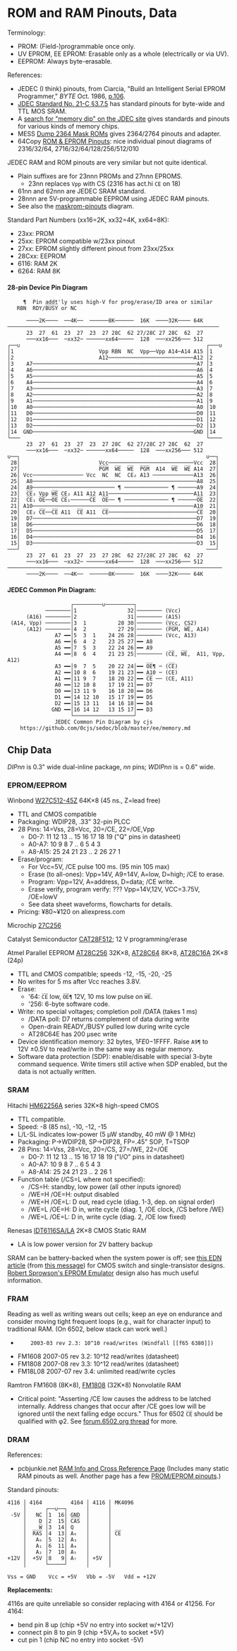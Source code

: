 ROM and RAM Pinouts, Data
=========================

Terminology:
- PROM: (Field-)programmable once only.
- UV EPROM, EE EPROM: Erasable only as a whole (electrically or via UV).
- EEPROM: Always byte-erasable.

References:
- JEDEC (I think) pinouts, from Ciarcia, "Build an Intelligent Serial
  EPROM Programmer," _BYTE_ Oct. 1986, [p.106][byte-8610-106].
- [JDEC Standard No. 21-C §3.7.5][JDEC-3.7.5] has standard pinouts for
  byte-wide and TTL MOS SRAM.
- A [search for "memory dip" on the JDEC site][JDEC-memory-dip] gives
  standards and pinouts for various kinds of memory chips.
- MESS [Dump 2364 Mask ROMs][mess2364] gives 2364/2764 pinouts and adapter.
- 64Copy [ROM & EPROM Pinouts][64copy]: nice individual pinout diagrams of
  2316/32/64, 2716/32/64/128/256/512/010

JEDEC RAM and ROM pinouts are very similar but not quite identical.
- Plain suffixes are for 23nnn PROMs and 27nnn EPROMS.
  - 23nn replaces `Vpp` with CS (2316 has act.hi `CE` on 18)
- 61nn and 62nnn are JEDEC SRAM standard.
- 28nnn are 5V-programmable EEPROM using JEDEC RAM pinouts.
- See also the [maskrom-pinouts](sch/maskrom-pinouts.png) diagram.

Standard Part Numbers (xx16=2K, xx32=4K, xx64=8K):
- 23xx:    PROM
- 25xx:   EPROM compatible w/23xx pinout
- 27xx:   EPROM slightly different pinout from 23xx/25xx
- 28Cxx: EEPROM
- 6116:     RAM 2K
- 6264:     RAM 8K


#### 28-pin Device Pin Diagram

         ¶  Pin addt'ly uses high-V for prog/erase/ID area or similar
       RBN  RDY/B̅U̅S̅Y̅ or NC

          ────2K────  ──4K──  ──────8K──────  16K  ────32K──── 64K
    ───────────────────────────────────────────────────────────────────
          23  27  61  23  27  23  27 28C  62 27/28C 27 28C  62  27
          ───xx16───  ─xx32─ ──────xx64─────  128  ───xx256─── 512
    ┌──∪                                                           ┌───∪
    │1                           Vpp RBN  NC  Vpp──Vpp A14─A14 A15 │1
    │2                           A12───────────────────────────A12 │2
    │3    A7────────────────────────────────────────────────────A7 │3
    │4    A6────────────────────────────────────────────────────A6 │4
    │5    A5────────────────────────────────────────────────────A5 │5
    │6    A4────────────────────────────────────────────────────A4 │6
    │7    A3────────────────────────────────────────────────────A3 │7
    │8    A2────────────────────────────────────────────────────A2 │8
    │9    A1────────────────────────────────────────────────────A1 │9
    │10   A0────────────────────────────────────────────────────A0 │10
    │11   D0────────────────────────────────────────────────────D0 │11
    │12   D1────────────────────────────────────────────────────D1 │12
    │13   D2────────────────────────────────────────────────────D2 │13
    │14  GND───────────────────────────────────────────────────GND │14
    └───                                                           └────
          23  27  61  23  27  23  27 28C  62 27/28C 27 28C  62  27
          ───xx16───  ─xx32─ ──────xx64─────  128  ───xx256─── 512
    ∪──┐                                                           ∪──┐
     28│                         Vcc───────────────────────────Vcc  28│
     27│                         P̅G̅M̅  W̅E̅  W̅E̅  P̅G̅M̅  A14  W̅E̅  W̅E̅ A14  27│
     26│ Vcc──────────────── Vcc  NC  NC  CE₂ A13 ─────────────A13  26│
     25│  A8────────────────────────────────────────────────────A8  25│
     24│  A9────────────────────────── ¶ ────────────── ¶ ──────A9  24│
     23│  C̅E̅₃ Vpp W̅E̅ CE₂ A11 A12 A11───────────────────────────A11  23│
     22│  C̅E̅₁ O̅E̅──O̅E̅ C̅E̅₁──────C̅E̅  O̅E̅── ¶ ────────────── ¶ ──────O̅E̅  22│
     21│ A10───────────────────────────────────────────────────A10  21│
     20│  CE₂ C̅E̅──C̅E̅ A11  C̅E̅ A11  C̅E̅────────────────────────────C̅E̅  20│
     19│  D7────────────────────────────────────────────────────D7  19│
     18│  D6────────────────────────────────────────────────────D6  18│
     17│  D5────────────────────────────────────────────────────D5  17│
     16│  D4────────────────────────────────────────────────────D4  16│
     15│  D3────────────────────────────────────────────────────D3  15│
    ───┘                                                           ───┘
          23  27  61  23  27  23  27 28C  62 27/28C 27 28C  62  27
          ───xx16───  ─xx32─ ──────xx64─────  128  ───xx256─── 512
    ────────────────────────────────────────────────────────────────────
          ────2K────  ──4K──  ──────8K──────  16K  ────32K──── 64K

#### JEDEC Common Pin Diagram:

                        ┌─────────∪─────────┐
                ────────│1                32│──────── (Vcc)
          (A16) ────────│2                31│──────── (A15)
     (A14, Vpp) ────────│3  1          28 30│──────── (Vcc, CS2)
          (A12) ────────│4  2          27 29│──────── (P̅G̅M̅, W̅E̅, A14)
                   A7 ━━│5  3  1    24 26 28│──────── (Vcc, A13)
                   A6 ━━│6  4  2    23 25 27│━━ A8
                   A5 ━━│7  5  3    22 24 26│━━ A9
                   A4 ━━│8  6  4    21 23 25│──────── (C̅E̅, W̅E̅,  A11, Vpp, A12)
                   A3 ━━│9  7  5    20 22 24│━━ O̅E̅¶ ─ (C̅E̅)
                   A2 ━━│10 8  6    19 21 23│━━ A10 ─ (CE)
                   A1 ━━│11 9  7    18 20 22│━━ C̅E̅ ── (CE, A11)
                   A0 ━━│12 10 8    17 19 21│━━ D7
                   D0 ━━│13 11 9    16 18 20│━━ D6
                   D1 ━━│14 12 10   15 17 19│━━ D5
                   D2 ━━│15 13 11   14 16 18│━━ D4
                  GND ━━│16 14 12   13 15 17│━━ D3
                        └───────────────────┘
                   JEDEC Common Pin Diagram by cjs
        https://github.com/0cjs/sedoc/blob/master/ee/memory.md

Chip Data
---------

_DIPnn_ is 0.3" wide dual-inline package, _nn_ pins;
_WDIPnn_ is = 0.6" wide.

### EPROM/EEPROM

Winbond [W27C512-45Z] 64K×8 (45 ns., Z=lead free)
- TTL and CMOS compatible
- Packaging: WDIP28, .33" 32-pin PLCC
- 28 Pins: 14=Vss, 28=Vcc, 20=/CE, 22=/OE,Vpp
  -   D0-7: 11 12 13 .. 15 16 17 18 19  ("Q" pins in datasheet)
  -  A0-A7: 10 9 8 7 .. 6 5 4 3
  - A8-A15: 25 24 21 23 .. 2 26 27 1
- Erase/program:
  - For Vcc=5V, /CE pulse 100 ms. (95 min 105 max)
  - Erase (to all-ones): Vpp=14V, A9=14V, A=low, D=high; /CE to erase.
  - Program: Vpp=12V, A=address, D=data; /CE write.
  - Erase verify, program verify: ??? Vpp=14V,12V, VCC=3.75V, /OE=lowV
  - See data sheet waveforms, flowcharts for details.
- Pricing: ¥80~¥120 on aliexpress.com

Microchip [27C256]

Catalyst Semiconductor [CAT28F512]; 12 V programming/erase

Atmel Parallel EEPROM [AT28C256] 32K×8, [AT28C64] 8K×8, [AT28C16A] 2K×8 \(24p)
- TTL and CMOS compatible; speeds -12, -15, -20, -25
- No writes for 5 ms after Vcc reaches 3.8V.
- Erase:
  - '64: `C̅E̅` low, `O̅E̅¶` 12V, 10 ms low pulse on `W̅E̅`.
  - '256: 6-byte software code.
- Write: no special voltages; completion poll /DATA (takes 1 ms)
  - /DATA poll: D7 returns complement of data during write
  - Open-drain READY,/BUSY pulled low during write cycle
  - AT28C64E has 200 μsec write
- Device identification memory: 32 bytes, $1FE0-$1FFFF. Raise `A9¶`
  to 12V ±0.5V to read/write in the same way as regular memory.
- Software data protection (SDP): enable/disable with special 3-byte
  command sequence. Write timers still active when SDP enabled, but the
  data is not actually written.

### SRAM

Hitachi [HM62256A] series 32K×8 high-speed CMOS
- TTL compatible.
- Speed: -8 (85 ns), -10, -12, -15
- L/L-SL indicates low-power (5 μW standby, 40 mW @ 1 MHz)
- Packaging: P→WDIP28, SP→DIP28, FP=.45" SOP, T=TSOP
- 28 Pins: 14=Vss, 28=Vcc, 20=/CS, 27=/WE, 22=/OE
  -   D0-7: 11 12 13 .. 15 16 17 18 19  ("I/O" pins in datasheet)
  -  A0-A7: 10 9 8 7 .. 6 5 4 3
  - A8-A14: 25 24 21 23 .. 2 26 1
- Function table (/CS=L where not specified):
  - /CS=H: standby, low power (all other inputs ignored)
  - /WE=H /OE=H: output disabled
  - /WE=H /OE=L: D out, read cycle (diag. 1-3, dep. on signal order)
  - /WE=L /OE=H: D in, write cycle (diag. 1, /OE clock, /CS before /WE)
  - /WE=L /OE=L: D in, write cycle (diag. 2, /OE low fixed)

Renesas [IDT6116SA/LA] 2K×8 CMOS Static RAM
- LA is low power version for 2V battery backup

SRAM can be battery-backed when the system power is off; see [this EDN
article](sch/simpleCMOS_RAMbackup.jpg) (from [this message][f65 32004]) for
CMOS switch and single-transistor designs. [Robert Sprowson's EPROM
Emulator][ee sprow] design also has much useful information.

### FRAM

Reading as well as writing wears out cells; keep an eye on endurance and
consider moving tight frequent loops (e.g., wait for character input) to
traditional RAM. (On 6502, below stack can work well.)
-         2003-03 rev 2.3: 10^10 read/writes (Windfall [[f65 6380]])
- FM1608  2007-05 rev 3.2: 10^12 read/writes (datasheet)
- FM1808  2007-08 rev 3.3: 10^12 read/writes (datasheet)
- FM18L08 2007-07 rev 3.4: unlimited read/write cycles

Ramtron FM1608 (8K×8), [FM1808][] (32K×8) Nonvolatile RAM
- Critical point: "Asserting /CE low causes the address to be latched
  internally. Address changes that occur after /CE goes low will be ignored
  until the next falling edge occurs." Thus for 6502 `C̅E̅` should be
  qualified with φ2. See [forum.6502.org thread][f65 6380] for more.

### DRAM

References:
- pcbjunkie.net [RAM Info and Cross Reference Page][pcbj-ram]
  (Includes many static RAM pinouts as well. Another page has
  a few [PROM/EPROM pinouts][pcbj-rom].)

Standard pinouts:

    4116 │ 4164         4164 │ 4116 │ MK4096
         │      ┌──∪──┐      │      │
     -5V │   NC │1  16│ GND  │      │
         │    D │2  15│ C̅A̅S̅  │      │
         │    W̅ │3  14│ Q    │      │
         │  R̅A̅S̅ │4  13│ A₆   │      │ C̅E̅
         │   A₀ │5  12│ A₃   │      │
         │   A₁ │6  11│ A₄   │      │
         │   A₂ │7  10│ A₅   │      │
    +12V │  +5V │8   9│ A₇   │ +5V  │
         │      └─────┘      │      │

    Vss = GND    Vcc = +5V   Vbb = -5V   Vdd = +12V

__Replacements:__

4116s are quite unreliable so consider replacing with 4164 or 41256.
For 4164:
- bend pin 8 up (chip +5V no entry into socket w/+12V)
- connect pin 8 to pin 9 (chip +5V,A₇ to socket +5V)
- cut pin 1 (chip NC no entry into socket -5V)

<!-------------------------------------------------------------------->
[64copy]: https://ist.uwaterloo.ca/~schepers/roms.html
[JDEC-3.7.5]: https://www.jedec.org/system/files/docs/3_07_05R12.pdf
[JDEC-memory-dip]: https://www.jedec.org/document_search/field_committees/25?search_api_views_fulltext=memory+dip
[byte-8610-106]: https://archive.org/details/byte-magazine-1986-10/page/n117/mode/1up
[mess2364]: http://mess.redump.net/dumping/2364_mask_roms

[27C256]: http://esd.cs.ucr.edu/webres/27c256.pdf
[AT28C16A]: http://ww1.microchip.com/downloads/en/DeviceDoc/doc0001h.pdf
[AT28C256]: http://ww1.microchip.com/downloads/en/DeviceDoc/doc0006.pdf
[AT28C64]: http://ww1.microchip.com/downloads/en/DeviceDoc/doc0001h.pdf
[CAT28F512]: https://datasheet.octopart.com/CAT28F512PI-90-Catalyst-Semiconductor-datasheet-1983.pdf
[FM1808]: https://docs.isy.liu.se/pub/VanHeden/DataSheets/fm1808.pdf
[HM62256A]: https://datasheet.octopart.com/HM62256ALP-10-Hitachi-datasheet-115281844.pdf
[IDT6116SA/LA]: https://www.renesas.com/jp/en/document/dst/6116sala-data-sheet
[W27C512-45Z a]: http://www.kosmodrom.com.ua/pdf/W27C512-45Z.pdf
[W27C512-45Z]: https://datasheet.octopart.com/W27C512-45Z-Winbond-datasheet-13695031.pdf

[ee sprow]: http://www.acornelectron.co.uk/eug/25/a-epro.html
[f65 32004]: http://forum.6502.org/viewtopic.php?p=32004#p32004
[f65 6380]: http://forum.6502.org/viewtopic.php?f=4&t=6380

[pcbj-ram]: http://pcbjunkie.net/index.php/resources/ram-info-and-cross-reference-page/
[pcbj-rom]: http://pcbjunkie.net/index.php/resources/prom-eprom-info-page/
